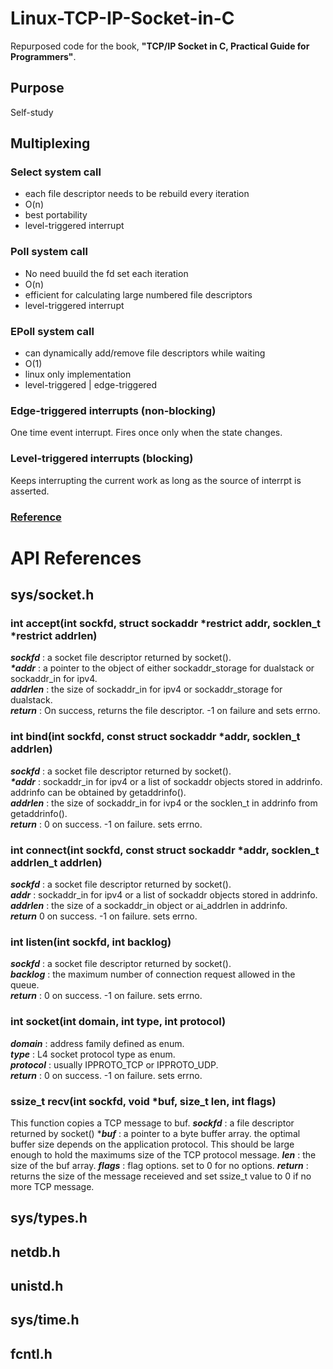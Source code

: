 # Linux-TCP-IP-Socket-in-C
Repurposed code for the book, **"TCP/IP Socket in C, Practical Guide for Programmers"**.

## Purpose
Self-study

## Multiplexing
### Select system call
  - each file descriptor needs to be rebuild every iteration
  - O(n)
  - best portability
  - level-triggered interrupt
 
### Poll system call
  - No need buuild the fd set each iteration
  - O(n)
  - efficient for calculating large numbered file descriptors
  - level-triggered interrupt

### EPoll system call
  - can dynamically add/remove file descriptors while waiting
  - O(1)
  - linux only implementation
  - level-triggered | edge-triggered

### Edge-triggered interrupts (non-blocking)
One time event interrupt. Fires once only when the state changes.

### Level-triggered interrupts (blocking)
Keeps interrupting the current work as long as the source of interrpt is asserted.

### [Reference](https://devarea.com/linux-io-multiplexing-select-vs-poll-vs-epoll/)


# API References
## sys/socket.h
### int accept(int sockfd, struct sockaddr *restrict addr, socklen_t *restrict addrlen)
***sockfd*** : a socket file descriptor returned by socket().  
***\*addr*** : a pointer to the object of either sockaddr_storage for dualstack or sockaddr_in for ipv4.  
***addrlen*** : the size of sockaddr_in for ipv4 or sockaddr_storage for dualstack.  
***return*** : On success, returns the file descriptor. -1 on failure and sets errno.

### int bind(int sockfd, const struct sockaddr *addr, socklen_t addrlen)
***sockfd*** : a socket file descriptor returned by socket().  
***\*addr*** : sockaddr_in for ipv4 or a list of sockaddr objects stored in addrinfo. addrinfo can be obtained by getaddrinfo().  
***addrlen*** : the size of sockaddr_in for ivp4 or the socklen_t in addrinfo from getaddrinfo().  
***return*** : 0 on success. -1 on failure. sets errno.

### int connect(int sockfd, const struct sockaddr *addr, socklen_t addrlen_t addrlen)
***sockfd*** : a socket file descriptor returned by socket().  
***addr*** : sockaddr_in for ipv4 or a list of sockaddr objects stored in addrinfo.  
***addrlen*** : the size of a sockaddr_in object or ai_addrlen in addrinfo.  
***return*** 0 on success. -1 on failure. sets errno.

### int listen(int sockfd, int backlog)
***sockfd*** : a socket file descriptor returned by socket().  
***backlog*** : the maximum number of connection request allowed in the queue.  
***return*** : 0 on success. -1 on failure. sets errno.  

### int socket(int domain, int type, int protocol)
***domain*** : address family defined as enum.  
***type*** : L4 socket protocol type as enum.  
***protocol*** : usually IPPROTO_TCP or IPPROTO_UDP.  
***return*** : 0 on success. -1 on failure. sets errno.


### ssize_t recv(int sockfd, void *buf, size_t len, int flags)
This function copies a TCP message to buf. 
***sockfd*** : a file descriptor returned by socket()
****buf*** : a pointer to a byte buffer array. the optimal buffer size depends on the application protocol. This should be large enough to hold the maximums size of the TCP protocol message.
***len*** : the size of the buf array.
***flags*** : flag options. set to 0 for no options.
***return*** : returns the size of the message receieved and set ssize_t value to 0 if no more TCP message.

## sys/types.h
## netdb.h
## unistd.h
## sys/time.h
## fcntl.h


